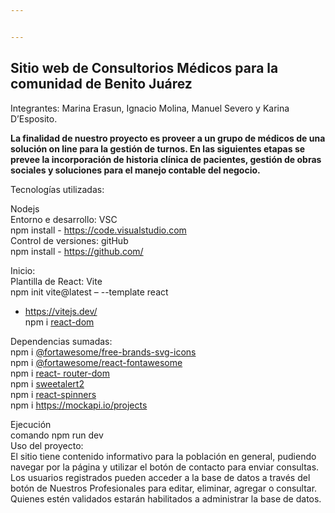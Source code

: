 ```yaml
---


---
```


<h2 id="sitio-web-de-consultorios-médicos-para-la-comunidad-de-benito-juárez">Sitio web de Consultorios Médicos para la comunidad de Benito Juárez</h2>
<p>Integrantes: Marina Erasun, Ignacio Molina, Manuel Severo y Karina D’Esposito.</p>
<p><strong>La finalidad de nuestro proyecto es proveer a un grupo de médicos de una solución on line para la gestión de turnos. En las siguientes etapas se prevee la incorporación de historia clínica de pacientes, gestión de obras sociales y soluciones para el manejo contable del negocio.</strong></p>
<p>Tecnologías utilizadas:</p>
<p>Nodejs<br>
Entorno e desarrollo: VSC<br>
npm install - <a href="https://code.visualstudio.com/"> https://code.visualstudio.com </a><br>
Control de versiones: gitHub<br>
npm install - <a href="https://github.com/"> https://github.com/ </a></p>
<p>Inicio:<br>
Plantilla de React: Vite<br>
npm init vite@latest – --template react</p>
<ul>
<li><a href="https://vitejs.dev/"> https://vitejs.dev/ </a><br>
npm i <a href="reaccionar-dom"> react-dom </a></li>
</ul>
<p>Dependencias sumadas:<br>
npm i <a href="@fortawesome/free-brands-svg-icons">@fortawesome/free-brands-svg-icons </a><br>
npm i <a href="@fortawesome/react-fontawesome"> @fortawesome/react-fontawesome </a><br>
npm i <a href="react-router-dom"> react- router-dom </a><br>
npm i <a href="sweetalert2"> sweetalert2 </a><br>
npm i <a href="react-spinners"> react-spinners </a><br>
npm i <a href="https://mockapi.io/projects"> https://mockapi.io/projects </a></p>
<p>Ejecución<br>
comando npm run dev<br>
Uso del proyecto:<br>
El sitio tiene contenido informativo para la población en general, pudiendo navegar por la página y utilizar el  botón de contacto para enviar consultas.<br>
Los usuarios registrados pueden acceder a la base de datos a través del botón de Nuestros Profesionales para editar, eliminar, agregar o consultar.<br>
Quienes estén validados estarán habilitados a administrar la base de datos.</p>

